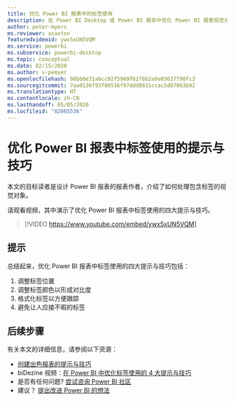 ```yaml
---
title: 优化 Power BI 报表中的标签使用
description: 在 Power BI Desktop 或 Power BI 服务中优化 Power BI 报表视觉对象中标签使用的四个提示与技巧。
author: peter-myers
ms.reviewer: asaxton
featuredvideoid: ywx5xUN5VQM
ms.service: powerbi
ms.subservice: powerbi-desktop
ms.topic: conceptual
ms.date: 02/15/2020
ms.author: v-pemyer
ms.openlocfilehash: 98bb0e31a8cc92f5969f62f8b2a9e03637790fc3
ms.sourcegitcommit: 7aa0136f93f88516f97ddd8031ccac5d07863b92
ms.translationtype: HT
ms.contentlocale: zh-CN
ms.lasthandoff: 05/05/2020
ms.locfileid: "82065536"
---
```

# <a name="tips-to-optimize-the-use-of-labels-in-power-bi-reports"></a>优化 Power BI 报表中标签使用的提示与技巧

本文的目标读者是设计 Power BI 报表的报表作者，介绍了如何处理包含标签的视觉对象。

请观看视频，其中演示了优化 Power BI 报表中标签使用的四大提示与技巧。

> [!VIDEO https://www.youtube.com/embed/ywx5xUN5VQM]

## <a name="tips"></a>提示

总结起来，优化 Power BI 报表中标签使用的四大提示与技巧包括：

1. 调整标签位置
1. 调整标签颜色以形成对比度
1. 格式化标签以方便跟踪
1. 避免让人应接不暇的标签

## <a name="next-steps"></a>后续步骤

有关本文的详细信息，请参阅以下资源：

- [创建出色报表的提示与技巧](../desktop-tips-and-tricks-for-creating-reports.md)
- biDezine 视频：[在 Power BI 中优化标签使用的 4 大提示与技巧](https://www.youtube.com/watch?v=ywx5xUN5VQM)
- 是否有任何问题? [尝试咨询 Power BI 社区](https://community.powerbi.com/)
- 建议？ [提出改进 Power BI 的想法](https://ideas.powerbi.com)
